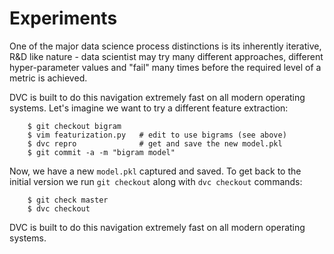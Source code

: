 # Experiments

One of the major data science process distinctions is its inherently iterative,
R&D like nature - data scientist may try many different approaches, different
hyper-parameter values and "fail" many times before the required level of a
metric is achieved.

DVC is built to do this navigation extremely fast on all modern operating
systems. Let's imagine we want to try a different feature extraction:

```dvc
    $ git checkout bigram
    $ vim featurization.py   # edit to use bigrams (see above)
    $ dvc repro              # get and save the new model.pkl
    $ git commit -a -m "bigram model"
```

Now, we have a new `model.pkl` captured and saved. To get back to the initial
version we run `git checkout` along with `dvc checkout` commands:

```
    $ git check master
    $ dvc checkout
```

DVC is built to do this navigation extremely fast on all modern operating
systems.
